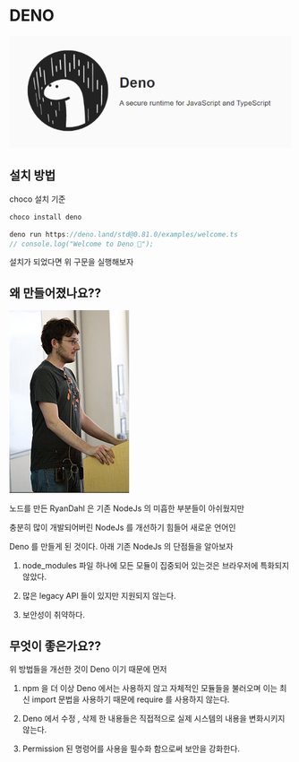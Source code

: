 # DENO

<img src="./gitImages/DenoLogo.png">

## 설치 방법

choco 설치 기준

```javascript
choco install deno
```

```javascript
deno run https://deno.land/std@0.81.0/examples/welcome.ts
// console.log("Welcome to Deno 🦕");
```

설치가 되었다면 위 구문을 실행해보자

## 왜 만들어졌나요??

<img src="./gitImages/RyanDahl.png">

노드를 만든 RyanDahl 은 기존 NodeJs 의 미흡한 부분들이 아쉬웠지만

충분히 많이 개발되어버린 NodeJs 를 개선하기 힘들어 새로운 언어인

Deno 를 만들게 된 것이다. 아래 기존 NodeJs 의 단점들을 알아보자

1. node_modules 파일 하나에 모든 모듈이 집중되어 있는것은 브라우저에 특화되지 않았다.

2. 많은 legacy API 들이 있지만 지원되지 않는다.

3. 보안성이 취약하다.

## 무엇이 좋은가요??

위 방법들을 개선한 것이 Deno 이기 때문에 먼저

1. npm 을 더 이상 Deno 에서는 사용하지 않고 자체적인 모듈들을 불러오며
   이는 최신 import 문법을 사용하기 때문에 require 를 사용하지 않는다.

2. Deno 에서 수정 , 삭제 한 내용들은 직접적으로 실제 시스템의 내용을 변화시키지 않는다.

3. Permission 된 명령어를 사용을 필수화 함으로써 보안을 강화한다.

